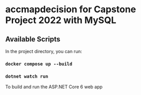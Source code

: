 # accmapdecision for Capstone Project 2022 with MySQL

## Available Scripts

In the project directory, you can run:
### `docker compose up --build`
### `dotnet watch run`

To build and run the ASP.NET Core 6 web app
